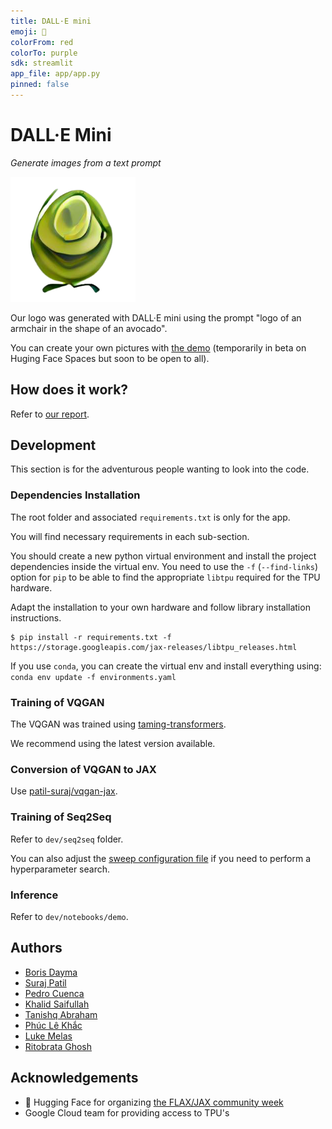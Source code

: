 ```yaml
---
title: DALL·E mini
emoji: 🥑
colorFrom: red
colorTo: purple
sdk: streamlit
app_file: app/app.py
pinned: false
---
```


# DALL·E Mini

_Generate images from a text prompt_

<img src="img/logo.png" width="200">

Our logo was generated with DALL·E mini using the prompt "logo of an armchair in the shape of an avocado".

You can create your own pictures with [the demo](https://huggingface.co/spaces/flax-community/dalle-mini) (temporarily in beta on Huging Face Spaces but soon to be open to all).

## How does it work?

Refer to [our report](https://wandb.ai/dalle-mini/dalle-mini/reports/DALL-E-mini--Vmlldzo4NjIxODA).

## Development

This section is for the adventurous people wanting to look into the code.

### Dependencies Installation

The root folder and associated `requirements.txt` is only for the app.

You will find necessary requirements in each sub-section.

You should create a new python virtual environment and install the project dependencies inside the virtual env. You need to use the `-f` (`--find-links`) option for `pip` to be able to find the appropriate `libtpu` required for the TPU hardware.

Adapt the installation to your own hardware and follow library installation instructions.

```
$ pip install -r requirements.txt -f https://storage.googleapis.com/jax-releases/libtpu_releases.html
```

If you use `conda`, you can create the virtual env and install everything using: `conda env update -f environments.yaml`

### Training of VQGAN

The VQGAN was trained using [taming-transformers](https://github.com/CompVis/taming-transformers).

We recommend using the latest version available.

### Conversion of VQGAN to JAX

Use [patil-suraj/vqgan-jax](https://github.com/patil-suraj/vqgan-jax).

### Training of Seq2Seq

Refer to `dev/seq2seq` folder.

You can also adjust the [sweep configuration file](https://docs.wandb.ai/guides/sweeps) if you need to perform a hyperparameter search.

### Inference

Refer to `dev/notebooks/demo`.

## Authors

- [Boris Dayma](https://github.com/borisdayma)
- [Suraj Patil](https://github.com/patil-suraj)
- [Pedro Cuenca](https://github.com/pcuenca)
- [Khalid Saifullah](https://github.com/khalidsaifullaah)
- [Tanishq Abraham](https://github.com/tmabraham)
- [Phúc Lê Khắc](https://github.com/lkhphuc)
- [Luke Melas](https://github.com/lukemelas)
- [Ritobrata Ghosh](https://github.com/ghosh-r)

## Acknowledgements

- 🤗 Hugging Face for organizing [the FLAX/JAX community week](https://github.com/huggingface/transformers/tree/master/examples/research_projects/jax-projects)
- Google Cloud team for providing access to TPU's
